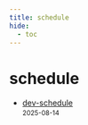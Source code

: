```yaml
---
title: schedule
hide:
  - toc
---
```


# schedule

- [dev-schedule](/dev-schedule/)  
  <small>2025-08-14</small>